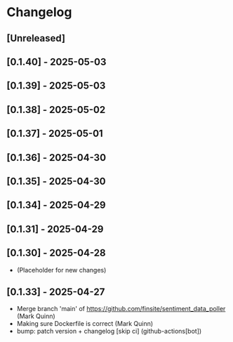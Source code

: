 # Changelog

## [Unreleased]

## [0.1.40] - 2025-05-03

## [0.1.39] - 2025-05-03

## [0.1.38] - 2025-05-02

## [0.1.37] - 2025-05-01

## [0.1.36] - 2025-04-30

## [0.1.35] - 2025-04-30

## [0.1.34] - 2025-04-29

## [0.1.31] - 2025-04-29

## [0.1.30] - 2025-04-28

- (Placeholder for new changes)

## [0.1.33] - 2025-04-27

- Merge branch 'main' of https://github.com/finsite/sentiment_data_poller (Mark
  Quinn)
- Making sure Dockerfile is correct (Mark Quinn)
- bump: patch version + changelog [skip ci] (github-actions[bot])
